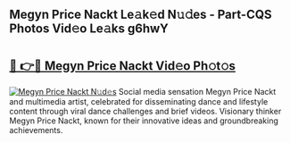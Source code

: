 ## Megyn Price Nackt Le𝚊k𝚎d N𝚞𝚍es - Part-CQS Photos Vid𝚎o Le𝚊ks g6hwY

# <h2><a href="http://fb3in7c.evod.top/?m=Megyn+Price+Nackt">🔗 👉🔴 Megyn Price Nackt Vid𝚎o Ph𝚘t𝚘s</a></h2>

[![Megyn Price Nackt N𝚞d𝚎s](https://i.imgur.com/8V9OHl7.gif)](http://fb3in7c.evod.top/?m=Megyn+Price+Nackt)
Social media sensation Megyn Price Nackt and multimedia artist, celebrated for disseminating dance and lifestyle content through viral dance challenges and brief videos. Visionary thinker Megyn Price Nackt, known for their innovative ideas and groundbreaking achievements. 
